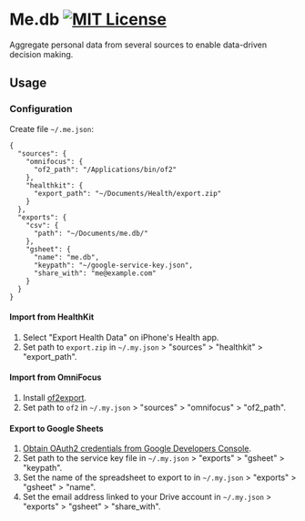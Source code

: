 # Me.db [![MIT License](https://img.shields.io/badge/license-MIT-blue.svg?style=flat)](https://opensource.org/licenses/MIT)

Aggregate personal data from several sources to enable data-driven decision 
making.

## Usage

### Configuration

Create file `~/.me.json`:

```
{
  "sources": {
    "omnifocus": {
      "of2_path": "/Applications/bin/of2"
    },
    "healthkit": {
      "export_path": "~/Documents/Health/export.zip"
    }
  },
  "exports": {
    "csv": {
      "path": "~/Documents/me.db/"
    },
    "gsheet": {
      "name": "me.db",
      "keypath": "~/google-service-key.json",
      "share_with": "me@example.com"
    }
  }
}
```

#### Import from HealthKit

1. Select "Export Health Data" on iPhone's Health app.
2. Set path to `export.zip` in `~/.my.json` > "sources" > "healthkit" > "export_path".

#### Import from OmniFocus

1. Install [of2export](https://github.com/psidnell/ofexport2).
2. Set path to `of2` in `~/.my.json` > "sources" > "omnifocus" > "of2_path".

#### Export to Google Sheets

1. [Obtain OAuth2 credentials from Google Developers Console](http://gspread.readthedocs.io/en/latest/oauth2.html).
2. Set path to the service key file in `~/.my.json` > "exports" > "gsheet" > "keypath".
3. Set the name of the spreadsheet to export to in `~/.my.json` > "exports" > "gsheet" > "name".
4. Set the email address linked to your Drive account in `~/.my.json` > "exports" > "gsheet" > "share_with".
